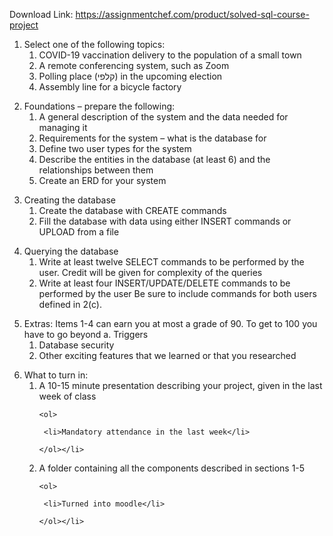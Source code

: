 Download Link: https://assignmentchef.com/product/solved-sql-course-project
<br>



<ol>

 <li>Select one of the following topics:

  <ol>

   <li>COVID-19 vaccination delivery to the population of a small town</li>

   <li>A remote conferencing system, such as Zoom</li>

   <li>Polling place (קלפי) in the upcoming election</li>

   <li>Assembly line for a bicycle factory</li>

  </ol></li>

</ol>

<ol start="2">

 <li>Foundations – prepare the following:

  <ol>

   <li>A general description of the system and the data needed for managing it</li>

   <li>Requirements for the system – what is the database for</li>

   <li>Define two user types for the system</li>

   <li>Describe the entities in the database (at least 6) and the relationships between them</li>

   <li>Create an ERD for your system</li>

  </ol></li>

</ol>

<ol start="3">

 <li>Creating the database

  <ol>

   <li>Create the database with CREATE commands</li>

   <li>Fill the database with data using either INSERT commands or UPLOAD from a file</li>

  </ol></li>

</ol>

<ol start="4">

 <li>Querying the database

  <ol>

   <li>Write at least twelve SELECT commands to be performed by the user. Credit will be given for complexity of the queries</li>

   <li>Write at least four INSERT/UPDATE/DELETE commands to be performed by the user Be sure to include commands for both users defined in 2(c).</li>

  </ol></li>

</ol>

<ol start="5">

 <li>Extras: Items 1-4 can earn you at most a grade of 90. To get to 100 you have to go beyond a. Triggers

  <ol>

   <li>Database security</li>

   <li>Other exciting features that we learned or that you researched</li>

  </ol></li>

</ol>




<ol start="6">

 <li>What to turn in:

  <ol>

   <li>A 10-15 minute presentation describing your project, given in the last week of class

    <ol>

     <li>Mandatory attendance in the last week</li>

    </ol></li>

   <li>A folder containing all the components described in sections 1-5

    <ol>

     <li>Turned into moodle</li>

    </ol></li>

  </ol></li>

</ol>